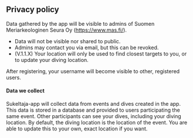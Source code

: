 ## Privacy policy

Data gathered by the app will be visible to admins of Suomen Meriarkeologinen Seura Oy (https://www.mas.fi/).
* Data will not be visible nor shared to public.
* Admins may contact you via email, but this can be revoked.
* (V.1.1.X) Your location will only be used to find closest targets to you, or to update your diving location.

After registering, your username will become visible to other, registered users.


#### Data we collect

Sukeltaja-app will collect data from events and dives created in the app.
This data is stored in a database and provided to users participating the same event. Other participants can see your dives, including your diving location. By default, the diving location is the location of the event. You are able to update this to your own, exact location if you want.


